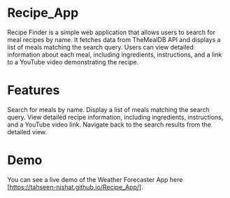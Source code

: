 # Recipe_App
Recipe Finder is a simple web application that allows users to search for meal recipes by name. It fetches data from TheMealDB API and displays a list of meals matching the search query. Users can view detailed information about each meal, including ingredients, instructions, and a link to a YouTube video demonstrating the recipe.

# Features
Search for meals by name.
Display a list of meals matching the search query.
View detailed recipe information, including ingredients, instructions, and a YouTube video link.
Navigate back to the search results from the detailed view.

# Demo
You can see a live demo of the Weather Forecaster App here [https://tahseen-nishat.github.io/Recipe_App/].
